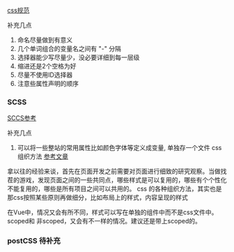 [css规范](https://github.com/necolas/idiomatic-css/tree/master/translations/zh-CN) 

补充几点

1. 命名尽量做到有意义
2. 几个单词组合的变量名之间有 "-" 分隔 
3. 选择器能少写尽量少，没必要详细到每一层级
4. 缩进还是2个空格为好
5. 尽量不使用ID选择器
6. 注意些属性声明的顺序


### SCSS
[SCCS参考](https://github.com/Zhangjd/css-style-guide)

补充几点
1. 可以将一些整站的常用属性比如颜色字体等定义成变量, 单独存一个文件
css 组织方法 [参考文章](http://mp.weixin.qq.com/s/0dvbSwACJVOG-JXDUMp4mQ)


拿以往的经验来谈，首先在页面开发之前需要对页面进行细致的研究观察。当做找茬的游戏，发现页面之间的一些共同点，哪些样式是可以复用的，哪些有个个性化不能复用的，哪些是所有项目之间可以共用的。
css 的各种组织方法，其实也是那css按照某些原则再做细分，比如布局上的样式，内容呈现的样式

在Vue中，情况又会有所不同，样式可以写在单独的组件中而不是css文件中。scoped和 非scoped，又会有不一样的情况。建议还是带上scoped的。



### postCSS 待补充


